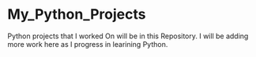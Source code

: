 # My_Python_Projects
Python projects that I worked On will be in this Repository.
I will be adding more work here as I progress in learining Python.
